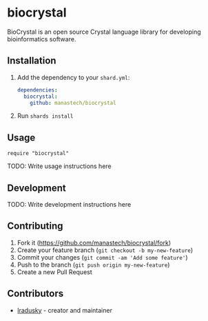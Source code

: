 # biocrystal

BioCrystal is an open source Crystal language library for developing bioinformatics software.

## Installation

1. Add the dependency to your `shard.yml`:

   ```yaml
   dependencies:
     biocrystal:
       github: manastech/biocrystal
   ```

2. Run `shards install`

## Usage

```crystal
require "biocrystal"
```

TODO: Write usage instructions here

## Development

TODO: Write development instructions here

## Contributing

1. Fork it (<https://github.com/manastech/biocrystal/fork>)
2. Create your feature branch (`git checkout -b my-new-feature`)
3. Commit your changes (`git commit -am 'Add some feature'`)
4. Push to the branch (`git push origin my-new-feature`)
5. Create a new Pull Request

## Contributors

- [lradusky](https://github.com/leandroradusky) - creator and maintainer

